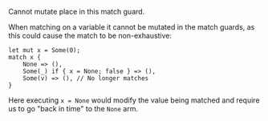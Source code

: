 Cannot mutate place in this match guard.

When matching on a variable it cannot be mutated in the match guards, as this
could cause the match to be non-exhaustive:

```compile_fail,E0510
let mut x = Some(0);
match x {
    None => (),
    Some(_) if { x = None; false } => (),
    Some(v) => (), // No longer matches
}
```

Here executing `x = None` would modify the value being matched and require us
to go "back in time" to the `None` arm.

